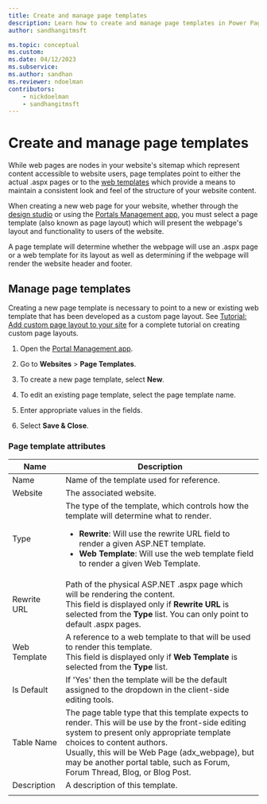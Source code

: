 ```yaml
---
title: Create and manage page templates
description: Learn how to create and manage page templates in Power Pages.
author: sandhangitmsft

ms.topic: conceptual
ms.custom: 
ms.date: 04/12/2023
ms.subservice: 
ms.author: sandhan
ms.reviewer: ndoelman
contributors:
    - nickdoelman
    - sandhangitmsft
---
```


# Create and manage page templates

While web pages are nodes in your website's sitemap which represent content accessible to website users, page templates point to either the actual .aspx pages or to the [web templates](web-templates.md) which provide a means to maintain a consistent look and feel of the structure of your website content. 

When creating a new web page for your website, whether through the [design studio](../getting-started/create-manage.md) or using the [Portals Management app](portal-management-app.md), you must select a page template (also known as page layout) which will present the webpage's layout and functionality to users of the website.

A page template will determine whether the webpage will use an .aspx page or a web template for its layout as well as determining if the webpage will render the website header and footer.

## Manage page templates

Creating a new page template is necessary to point to a new or existing web template that has been developed as a custom page layout. See [Tutorial: Add custom page layout to your site](../getting-started/tutorial-add-custom-page-layout.md) for a complete tutorial on creating custom page layouts.

1. Open the [Portal Management app](configure-portal.md).

2. Go to **Websites** > **Page Templates**.

3. To create a new page template, select **New**.

4. To edit an existing page template, select the page template name.

5. Enter appropriate values in the fields.

6. Select **Save & Close**.

### Page template attributes

|Name |Description |
|-----|--------|
|Name    |Name of the template used for reference.   |
|Website   |The associated website.   |
|Type   |The type of the template, which controls how the template will determine what to render.<ul><li>**Rewrite**: Will use the rewrite URL field to render a given ASP.NET template.</li><li>**Web Template**: Will use the web template field to render a given Web Template.</li></ul>   |
|Rewrite URL   | Path of the physical ASP.NET .aspx page which will be rendering the content.<br> This field is displayed only if **Rewrite URL** is selected from the **Type** list. You can only point to default .aspx pages. |
|Web Template   | A reference to a web template to that will be used to render this template.<br>This field is displayed only if **Web Template** is selected from the **Type** list.  |
|Is Default   |If 'Yes' then the template will be the default assigned to the dropdown in the client-side editing tools.   |
|Table Name   |The page table type that this template expects to render. This will be use by the front-side editing system to present only appropriate template choices to content authors.<br>Usually, this will be Web Page (adx_webpage), but may be another portal table, such as Forum, Forum Thread, Blog, or Blog Post.   |
|Description  |A description of this template. |
|||



